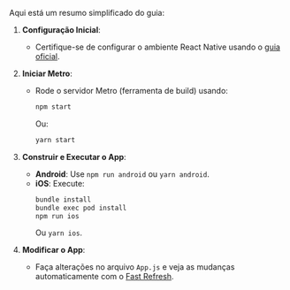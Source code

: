 Aqui está um resumo simplificado do guia:

1. **Configuração Inicial**:
   - Certifique-se de configurar o ambiente React Native usando o [guia oficial](https://reactnative.dev/docs/set-up-your-environment).

2. **Iniciar Metro**:
   - Rode o servidor Metro (ferramenta de build) usando:
     ```sh
     npm start
     ```
     Ou:
     ```sh
     yarn start
     ```

3. **Construir e Executar o App**:
   - **Android**: Use `npm run android` ou `yarn android`.
   - **iOS**: Execute:
     ```sh
     bundle install
     bundle exec pod install
     npm run ios
     ```
     Ou `yarn ios`.

4. **Modificar o App**:
   - Faça alterações no arquivo `App.js` e veja as mudanças automaticamente com o [Fast Refresh](https://reactnative.dev/docs/fast-refresh).

